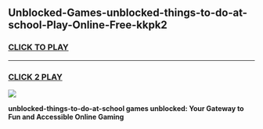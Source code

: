 
## Unblocked-Games-unblocked-things-to-do-at-school-Play-Online-Free-kkpk2
<h3>
<a href="https://premium76.site?title=unblocked-things-to-do-at-school&ref=26A">CLICK TO PLAY</a></h3>
<hr>

<h3>
<a href="https://premium76.site?title=unblocked-things-to-do-at-school&ref=26A">CLICK 2 PLAY</a>
  
</h3>

<a href="https://premium76.site?title=unblocked-things-to-do-at-school&ref=26A"><img src="https://clearcache.store/games.png"></a>


**unblocked-things-to-do-at-school games unblocked: Your Gateway to Fun and Accessible Online Gaming**

